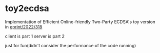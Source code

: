 # toy2ecdsa

Implementation of Efficient Online-friendly Two-Party ECDSA's toy version in [eprint/2022/318](https://eprint.iacr.org/2022/318.pdf)

client is part 1
server is part 2

just for fun(didn't consider the performance of the code running)
